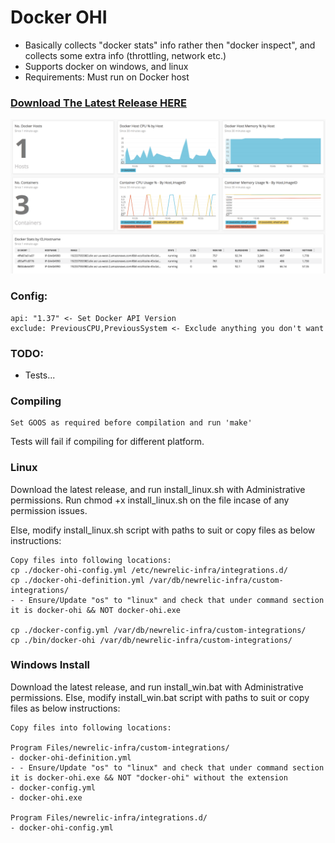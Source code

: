 # Docker OHI

- Basically collects "docker stats" info rather then "docker inspect", and collects some extra info (throttling, network etc.)
- Supports docker on windows, and linux
- Requirements: Must run on Docker host

### [Download The Latest Release HERE](https://source.datanerd.us/FIT/docker-ohi/releases/latest)

<img src="./images/ss1.png" alt="ss1">


### Config:
```
api: "1.37" <- Set Docker API Version
exclude: PreviousCPU,PreviousSystem <- Exclude anything you don't want
```

### TODO:
- Tests...

### Compiling
```
Set GOOS as required before compilation and run 'make'
```
Tests will fail if compiling for different platform.

### Linux

Download the latest release, and run install_linux.sh with Administrative permissions.
Run chmod +x install_linux.sh on the file incase of any permission issues.

Else, modify install_linux.sh script with paths to suit or copy files as below instructions:

```
Copy files into following locations:
cp ./docker-ohi-config.yml /etc/newrelic-infra/integrations.d/
cp ./docker-ohi-definition.yml /var/db/newrelic-infra/custom-integrations/
- - Ensure/Update "os" to "linux" and check that under command section it is docker-ohi && NOT docker-ohi.exe

cp ./docker-config.yml /var/db/newrelic-infra/custom-integrations/
cp ./bin/docker-ohi /var/db/newrelic-infra/custom-integrations/
```

### Windows Install

Download the latest release, and run install_win.bat with Administrative permissions.
Else, modify install_win.bat script with paths to suit or copy files as below instructions:

```
Copy files into following locations:

Program Files/newrelic-infra/custom-integrations/
- docker-ohi-definition.yml 
- - Ensure/Update "os" to "linux" and check that under command section it is docker-ohi.exe && NOT "docker-ohi" without the extension
- docker-config.yml
- docker-ohi.exe

Program Files/newrelic-infra/integrations.d/
- docker-ohi-config.yml
```
